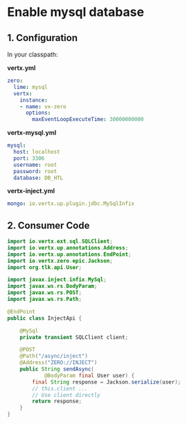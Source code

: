 # Enable mysql database

## 1. Configuration

In your classpath:

**vertx.yml**

```yaml
zero:
  lime: mysql
  vertx:
    instance:
    - name: vx-zero
      options:
        maxEventLoopExecuteTime: 30000000000
```

**vertx-mysql.yml**

```yaml
mysql:
  host: localhost
  port: 3306
  username: root
  password: root
  database: DB_HTL
```

**vertx-inject.yml**

```yaml
mongo: io.vertx.up.plugin.jdbc.MySqlInfix
```

## 2. Consumer Code

```java
import io.vertx.ext.sql.SQLClient;
import io.vertx.up.annotations.Address;
import io.vertx.up.annotations.EndPoint;
import io.vertx.zero.epic.Jackson;
import org.tlk.api.User;

import javax.inject.infix.MySql;
import javax.ws.rs.BodyParam;
import javax.ws.rs.POST;
import javax.ws.rs.Path;

@EndPoint
public class InjectApi {

    @MySql
    private transient SQLClient client;

    @POST
    @Path("/async/inject")
    @Address("ZERO://INJECT")
    public String sendAsync(
            @BodyParam final User user) {
        final String response = Jackson.serialize(user);
        // this.client ...
        // Use client directly
        return response;
    }
}
```



